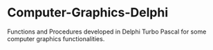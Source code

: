 # Computer-Graphics-Delphi
Functions and Procedures developed in Delphi Turbo Pascal for some computer graphics functionalities.
